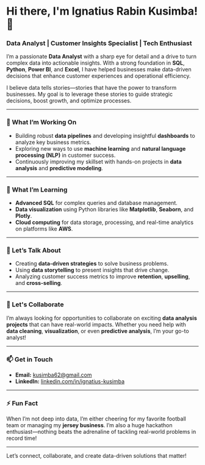 # Hi there, I'm Ignatius Rabin Kusimba! 👋

### Data Analyst | Customer Insights Specialist | Tech Enthusiast

I’m a passionate **Data Analyst** with a sharp eye for detail and a drive to turn complex data into actionable insights. With a strong foundation in **SQL**, **Python**, **Power BI**, and **Excel**, I have helped businesses make data-driven decisions that enhance customer experiences and operational efficiency.

I believe data tells stories—stories that have the power to transform businesses. My goal is to leverage these stories to guide strategic decisions, boost growth, and optimize processes.

---

### 🚀 What I’m Working On
- Building robust **data pipelines** and developing insightful **dashboards** to analyze key business metrics.
- Exploring new ways to use **machine learning** and **natural language processing (NLP)** in customer success.
- Continuously improving my skillset with hands-on projects in **data analysis** and **predictive modeling**.

---

### 🌱 What I’m Learning
- **Advanced SQL** for complex queries and database management.
- **Data visualization** using Python libraries like **Matplotlib**, **Seaborn**, and **Plotly**.
- **Cloud computing** for data storage, processing, and real-time analytics on platforms like **AWS**.

---

### 💬 Let’s Talk About
- Creating **data-driven strategies** to solve business problems.
- Using **data storytelling** to present insights that drive change.
- Analyzing customer success metrics to improve **retention**, **upselling**, and **cross-selling**.
  
---

### 🤝 Let's Collaborate
I’m always looking for opportunities to collaborate on exciting **data analysis projects** that can have real-world impacts. Whether you need help with **data cleaning**, **visualization**, or even **predictive analysis**, I’m your go-to analyst!

---

### 📫 Get in Touch
- **Email:** kusimba62@gmail.com
- **LinkedIn:** [linkedin.com/in/ignatius-kusimba](https://linkedin.com/in/ignatius-kusimba)

---

### ⚡ Fun Fact
When I’m not deep into data, I’m either cheering for my favorite football team or managing my **jersey business**. I’m also a huge hackathon enthusiast—nothing beats the adrenaline of tackling real-world problems in record time!

---

Let’s connect, collaborate, and create data-driven solutions that matter!
